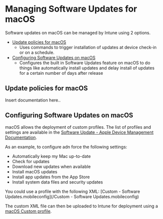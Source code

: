 # Managing Software Updates for macOS

Software updates on macOS can be managed by Intune using 2 options.

 - [Update policies for macOS](#Update-policies-for-macOS)
   - Uses commands to trigger installation of updates at device check-in or on a schedule.
 - [Configuring Software Updates on macOS](#Configuring-Software-Updates-on-macOS)
   - Configures the built in Software Updates feature on macOS to do things like automatically install updates and delay install of updates for a certain number of days after release
   
## Update policies for macOS
Insert documentation here..
   
## Configuring Software Updates on macOS
macOS allows the deployment of custom profiles. The list of profiles and settings are available in the [Software Update - Apple Device Management Documentation](https://developer.apple.com/documentation/devicemanagement/softwareupdate).

As an example, to configure adn force the following settings:
 - Automatically keep my Mac up-to-date
 - Check for updates
 - Download new updates when available
 - Install macOS updates
 - Install app updates from the App Store
 - Install system data files and security updates
 
 You could use a profile with the following XML:
 [Custom - Software Updates.mobileconfig](/Custom - Software Updates.mobileconfig)

The custom XML file can then be uploaded to Intune for deployment using a [macOS Custom profile](https://docs.microsoft.com/en-us/mem/intune/configuration/custom-settings-macos).
